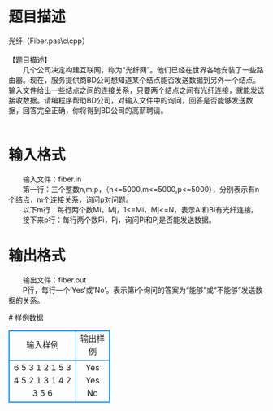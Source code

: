 # 

 
 # 题目描述 
<p>
光纤（Fiber.pas\c\cpp）<br><br>【题目描述】<br>　　几个公司决定构建互联网，称为“光纤网”。他们已经在世界各地安装了一些路由器。现在，服务提供商BD公司想知道某个结点能否发送数据到另外一个结点。输入文件给出一些结点之间的连接关系，只要两个结点之间有光纤连接，就能发送接收数据。请编程序帮助BD公司，对输入文件中的询问，回答是否能够发送数据，回答完全正确，你将得到BD公司的高薪聘请。<br><br></p> 

 
 # 输入格式 
<p>
　　输入文件：fiber.in<br>　　第一行：三个整数n,m,p，（n<=5000,m<=5000,p<=5000），分别表示有n    个结点，m个连接关系，询问p对问题。<br>　　以下m行：每行两个数Mi，Mj，1<=Mi，Mj<=N，表示Ai和Bi有光纤连接。<br>　　接下来p行：每行两个数Pi，Pj，询问Pi和Pj是否能发送数据。<br></p> 

 
 # 输出格式 
<p>
　　输出文件：fiber.out<br>　　P行，每行一个’Yes’或’No’。表示第i个询问的答案为“能够”或“不能够”发送数据的关系。<br></p> 
# 样例数据
<style>
        table,table tr th, table tr td { border:1px solid #0094ff; }
        table { width: 200px; min-height: 25px; line-height: 25px; text-align: center; border-collapse: collapse;}   
    </style>
<table>
	<tr>
		<td>输入样例</td>
		<td>输出样例</td>
	</tr>
<tr><td>6 5 3
1 2
1 5
3 4
5 2
1 3
1 4
2 3
5 6
</td><td>Yes
Yes
No</td></tr></table>
